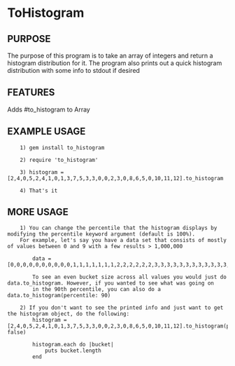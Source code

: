 ToHistogram
===========

PURPOSE
-------
The purpose of this program is to take an array of integers and return a histogram distribution for it. The program also prints out a quick histogram distribution with some info to stdout if desired

FEATURES
--------
Adds #to_histogram to Array

EXAMPLE USAGE
-------------
        1) gem install to_histogram

        2) require 'to_histogram'

        3) histogram = [2,4,0,5,2,4,1,0,1,3,7,5,3,3,0,0,2,3,0,8,6,5,0,10,11,12].to_histogram

        4) That's it

MORE USAGE
-------------
        1) You can change the percentile that the histogram displays by modifying the percentile keyword argument (default is 100%).
        For example, let's say you have a data set that consists of mostly of values between 0 and 9 with a few results > 1,000,000

            data = [0,0,0,0,0,0,0,0,0,0,1,1,1,1,1,1,1,2,2,2,2,2,2,3,3,3,3,3,3,3,3,3,3,3,3,3,3,3,4,4,4,4,4,4,4,5,5,5,5,5,5,5,5,5,5,5,5,5,6,6,6,6,7,7,7,7,7,7,7,7,7,8,8,8,8,8,8,8,8,8,8,8,9,9,9,9,9,9,9,9,9932834,41335782,43423001,46295572,52671287,68025842,68036186,70284069,72884833,88321462]

            To see an even bucket size across all values you would just do data.to_histogram. However, if you wanted to see what was going on
            in the 90th percentile, you can also do a data.to_histogram(percentile: 90)

        2) If you don't want to see the printed info and just want to get the histogram object, do the following: 
            histogram = [2,4,0,5,2,4,1,0,1,3,7,5,3,3,0,0,2,3,0,8,6,5,0,10,11,12].to_histogram(print_info: false)

            histogram.each do |bucket|
                puts bucket.length
            end
